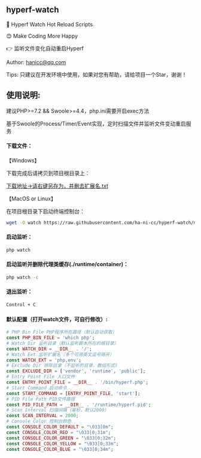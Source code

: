 ## hyperf-watch

🚀 Hyperf Watch Hot Reload Scripts

😊 Make Coding More Happy

👉 监听文件变化自动重启Hyperf

Author: hanicc@qq.com

Tips: 只建议在开发环境中使用，如果对您有帮助，请给项目一个Star，谢谢！

## 使用说明:

建议PHP>=7.2 && Swoole>=4.4，php.ini需要开启exec方法

基于Swoole的Process/Timer/Event实现，定时扫描文件并监听文件变动重启服务

#### 下载文件：

【Windows】

下载完成后请拷贝到项目根目录上：

[下载地址->请右键另存为，并删去扩展名.txt](https://raw.githubusercontent.com/ha-ni-cc/hyperf-watch/master/watch)

【MacOS or Linux】

在项目根目录下启动终端控制台：
```sh
wget -O watch https://raw.githubusercontent.com/ha-ni-cc/hyperf-watch/master/watch
```

#### 启动监听：
 ```sh
php watch
```

#### 启动监听并删除代理类缓存(./runtime/container)：
```sh
php watch -c
```

#### 退出监听：
```sh
Control + C
```
#### 默认配置（打开watch文件，可自行修改）:
```php
# PHP Bin File PHP程序所在路径（默认自动获取）
const PHP_BIN_FILE = 'which php';
# Watch Dir 监听目录（默认监听脚本所在的根目录）
const WATCH_DIR = __DIR__ . '/';
# Watch Ext 监听扩展名（多个可用英文逗号隔开）
const WATCH_EXT = 'php,env';
# Exclude Dir 排除目录（不监听的目录，数组形式)
const EXCLUDE_DIR = ['vendor', 'runtime', 'public'];
# Entry Point File 入口文件
const ENTRY_POINT_FILE = __DIR__ . '/bin/hyperf.php';
# Start Command 启动命令
const START_COMMAND = [ENTRY_POINT_FILE, 'start'];
# PID File Path PID文件路径
const PID_FILE_PATH = __DIR__ . '/runtime/hyperf.pid';
# Scan Interval 扫描间隔（毫秒，默认2000）
const SCAN_INTERVAL = 2000;
# Console Color 控制台颜色
const CONSOLE_COLOR_DEFAULT = "\033[0m";
const CONSOLE_COLOR_RED = "\033[0;31m";
const CONSOLE_COLOR_GREEN = "\033[0;32m";
const CONSOLE_COLOR_YELLOW = "\033[0;33m";
const CONSOLE_COLOR_BLUE = "\033[0;34m";
```
